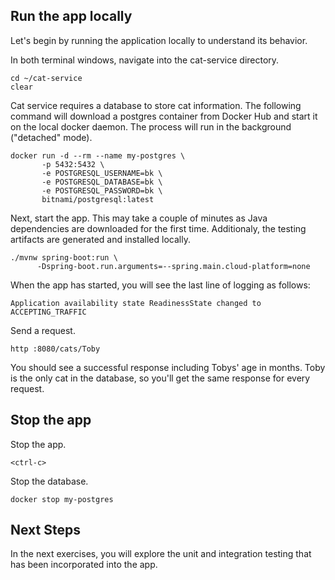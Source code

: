 ## Run the app locally

Let's begin by running the application locally to understand its behavior.

In both terminal windows, navigate into the cat-service directory.
```execute-all
cd ~/cat-service
clear
```

Cat service requires a database to store cat information.
The following command will download a postgres container from Docker Hub and start it on the local docker daemon.
The process will run in the background ("detached" mode).
```execute-1
docker run -d --rm --name my-postgres \
       -p 5432:5432 \
       -e POSTGRESQL_USERNAME=bk \
       -e POSTGRESQL_DATABASE=bk \
       -e POSTGRESQL_PASSWORD=bk \
       bitnami/postgresql:latest
```

Next, start the app.
This may take a couple of minutes as Java dependencies are downloaded for the first time. Additionaly, the testing artifacts are generated and installed locally.
```execute-2
./mvnw spring-boot:run \
      -Dspring-boot.run.arguments=--spring.main.cloud-platform=none
```

When the app has started, you will see the last line of logging as follows:
```
Application availability state ReadinessState changed to ACCEPTING_TRAFFIC
```

Send a request.
```execute-1
http :8080/cats/Toby
```

You should see a successful response including Tobys' age in months. Toby is the only cat in the database, so you'll get the same response for every request.

## Stop the app

Stop the app.
```execute-2
<ctrl-c>
```

Stop the database.
```execute-1
docker stop my-postgres
```

## Next Steps

In the next exercises, you will explore the unit and integration testing that has been incorporated into the app.
